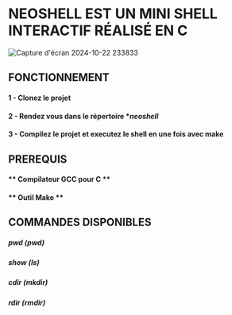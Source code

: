 # **NEOSHELL EST UN MINI SHELL INTERACTIF RÉALISÉ EN C**
![Capture d'écran 2024-10-22 233833](https://github.com/user-attachments/assets/4a94b3e1-e936-4f49-b2c0-a5546a014f32)


## FONCTIONNEMENT 
#### 1 - Clonez le projet 
#### 2 - Rendez vous dans le répertoire **neoshell*
#### 3 - Compilez le projet et executez le shell en une fois avec **make**


## PREREQUIS
#### ** Compilateur GCC pour C **
#### ** Outil Make **


## COMMANDES DISPONIBLES
##### *pwd*  (pwd)
##### *show* (ls)
##### *cdir* (mkdir)
##### *rdir* (rmdir)
